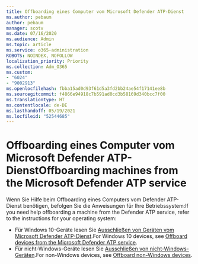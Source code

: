 ```yaml
---
title: Offboarding eines Computer vom Microsoft Defender ATP-Dienst
ms.author: pebaum
author: pebaum
manager: scotv
ms.date: 07/16/2020
ms.audience: Admin
ms.topic: article
ms.service: o365-administration
ROBOTS: NOINDEX, NOFOLLOW
localization_priority: Priority
ms.collection: Adm_O365
ms.custom:
- "6024"
- "9002913"
ms.openlocfilehash: fbba15ad0d93f61d5a3fd2bb24ae54f17141ee8b
ms.sourcegitcommit: f4866e94918c7b591ad0cd3b58169d340bcc7f00
ms.translationtype: HT
ms.contentlocale: de-DE
ms.lasthandoff: 05/19/2021
ms.locfileid: "52544685"
---
```

# <a name="offboarding-machines-from-the-microsoft-defender-atp-service"></a><span data-ttu-id="b64d9-102">Offboarding eines Computer vom Microsoft Defender ATP-Dienst</span><span class="sxs-lookup"><span data-stu-id="b64d9-102">Offboarding machines from the Microsoft Defender ATP service</span></span>

<span data-ttu-id="b64d9-103">Wenn Sie Hilfe beim Offboarding eines Computers vom Defender ATP-Dienst benötigen, befolgen Sie die Anweisungen für Ihre Betriebssystem:</span><span class="sxs-lookup"><span data-stu-id="b64d9-103">If you need help offboarding a machine from the Defender ATP service, refer to the instructions for your operating system:</span></span>  

- <span data-ttu-id="b64d9-104">Für Windows 10-Geräte lesen Sie [Ausschließen von Geräten vom Microsoft Defender ATP-Dienst](/windows/security/threat-protection/microsoft-defender-atp/offboard-machines#offboard-windows-10-devices).</span><span class="sxs-lookup"><span data-stu-id="b64d9-104">For Windows 10 devices, see [Offboard devices from the Microsoft Defender ATP service](/windows/security/threat-protection/microsoft-defender-atp/offboard-machines#offboard-windows-10-devices).</span></span>
- <span data-ttu-id="b64d9-105">Für nicht-Windows-Geräte lesen Sie [Ausschließen von nicht-Windows-Geräten](/windows/security/threat-protection/microsoft-defender-atp/configure-endpoints-non-windows#offboard-non-windows-devices).</span><span class="sxs-lookup"><span data-stu-id="b64d9-105">For non-Windows devices, see [Offboard non-Windows devices](/windows/security/threat-protection/microsoft-defender-atp/configure-endpoints-non-windows#offboard-non-windows-devices).</span></span>